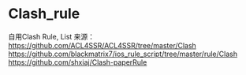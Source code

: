 # Clash_rule
自用Clash Rule, List 来源：  
https://github.com/ACL4SSR/ACL4SSR/tree/master/Clash  
https://github.com/blackmatrix7/ios_rule_script/tree/master/rule/Clash  
https://github.com/shxiaj/Clash-paperRule
